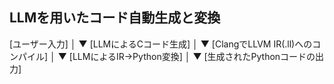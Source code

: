 ## LLMを用いたコード自動生成と変換

[ユーザー入力]
    │
    ▼
[LLMによるCコード生成]
    │
    ▼
[ClangでLLVM IR(.ll)へのコンパイル]
    │
    ▼
[LLMによるIR→Python変換]
    │
    ▼
[生成されたPythonコードの出力]
